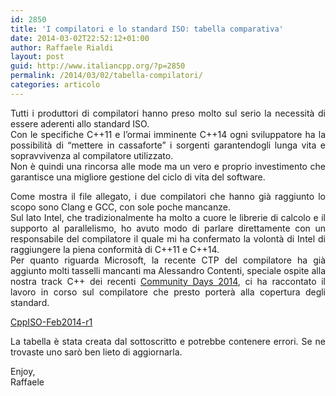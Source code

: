 ```yaml
---
id: 2850
title: 'I compilatori e lo standard ISO: tabella comparativa'
date: 2014-03-02T22:52:12+01:00
author: Raffaele Rialdi
layout: post
guid: http://www.italiancpp.org/?p=2850
permalink: /2014/03/02/tabella-compilatori/
categories: articolo
---
```

<p style="text-align: justify;">
  Tutti i produttori di compilatori hanno preso molto sul serio la necessità di essere aderenti allo standard ISO.<br /> Con le specifiche C++11 e l&#8217;ormai imminente C++14 ogni sviluppatore ha la possibilità di &#8220;mettere in cassaforte&#8221; i sorgenti garantendogli lunga vita e sopravvivenza al compilatore utilizzato.<br /> Non è quindi una rincorsa alle mode ma un vero e proprio investimento che garantisce una migliore gestione del ciclo di vita del software.
</p>

<p style="text-align: justify;">
  Come mostra il file allegato, i due compilatori che hanno già raggiunto lo scopo sono Clang e GCC, con sole poche mancanze.<br /> Sul lato Intel, che tradizionalmente ha molto a cuore le librerie di calcolo e il supporto al parallelismo, ho avuto modo di parlare direttamente con un responsabile del compilatore il quale mi ha confermato la volontà di Intel di raggiungere la piena conformità di C++11 e C++14.<br /> Per quanto riguarda Microsoft, la recente CTP del compilatore ha già aggiunto molti tasselli mancanti ma Alessandro Contenti, speciale ospite alla nostra track C++ dei recenti <a title="Community Days 2014" href="http://www.communitydays.it/events/2014/" target="_blank">Community Days 2014</a>, ci ha raccontato il lavoro in corso sul compilatore che presto porterà alla copertura degli standard.
</p>

<p style="text-align: justify;">
  <a href="http://www.italiancpp.org/wp-content/uploads/2014/03/CppISO-Feb2014-r1.pdf">CppISO-Feb2014-r1</a>
</p>

<p style="text-align: justify;">
  La tabella è stata creata dal sottoscritto e potrebbe contenere errori. Se ne trovaste uno sarò ben lieto di aggiornarla.
</p>

<p style="text-align: justify;">
  Enjoy,<br /> Raffaele
</p>